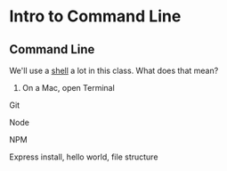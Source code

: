 
# Intro to Command Line




## Command Line

We'll use a [shell](https://en.wikipedia.org/wiki/Unix_shell) a lot in this class. What does that mean?

1. On a Mac, open Terminal



Git


Node


NPM


Express install, hello world, file structure

